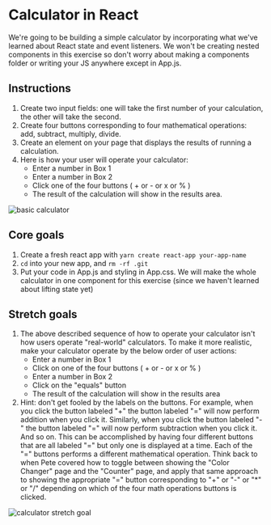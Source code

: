 # Calculator in React

We're going to be building a simple calculator by incorporating what we've learned about React state and event listeners. We won't be creating nested components in this exercise so don't worry about making a components folder or writing your JS anywhere except in App.js.

## Instructions
1. Create two input fields: one will take the first number of your calculation, the other will take the second.
1. Create four buttons corresponding to four mathematical operations: add, subtract, multiply, divide.
1. Create an element on your page that displays the results of running a calculation.
1. Here is how your user will operate your calculator:
    - Enter a number in Box 1
    - Enter a number in Box 2
    - Click one of the four buttons ( + or - or x or % )
    - The result of the calculation will show in the results area.

![basic calculator](https://github.com/SEI-ATL-3-8/react-calculator/blob/main/calculator.png)

## Core goals
1. Create a fresh react app with `yarn create react-app your-app-name`
1. `cd` into your new app, and `rm -rf .git`
1. Put your code in App.js and styling in App.css. We will make the whole calculator in one component for this exercise (since we haven't learned about lifting state yet)

## Stretch goals
1. The above described sequence of how to operate your calculator isn't how users operate "real-world" calculators. To make it more realistic, make your calculator operate by the below order of user actions:
    - Enter a number in Box 1
    - Click on one of the four buttons ( + or - or x or % )
    - Enter a number in Box 2
    - Click on the "equals" button
    - The result of the calculation will show in the results area
1. Hint: don't get fooled by the labels on the buttons. For example, when you click the button labeled "+" the button labeled "=" will now perform addition when you click it. Similarly, when you click the button labeled "-" the button labeled "=" will now perform subtraction when you click it. And so on. This can be accomplished by having four different buttons that are all labeled "=" but only one is displayed at a time. Each of the "=" buttons performs a different mathematical operation. Think back to when Pete covered how to toggle between showing the "Color Changer" page and the "Counter" page, and apply that same approach to showing the appropriate "=" button corresponding to "+" or "-" or "*" or "/" depending on which of the four math operations buttons is clicked.

![calculator stretch goal](https://github.com/SEI-ATL-3-8/react-calculator/blob/main/calculator-stretch-goal-version.png)
